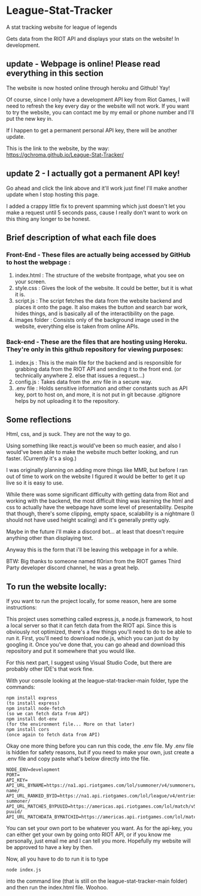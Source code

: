 # League-Stat-Tracker
A stat tracking website for league of legends

Gets data from the RIOT API and displays your stats on the website! In development.

## update - Webpage is online! Please read everything in this section

The website is now hosted online through heroku and Github! Yay!

Of course, since I only have a development API key from Riot Games, I will need to refresh the key every day or the website will not work. If you want to try the website, you can contact me by my email or phone number and I'll put the new key in.

If I happen to get a permanent personal API key, there will be another update.

This is the link to the website, by the way: https://gchroma.github.io/League-Stat-Tracker/

## update 2 - I actually got a permanent API key!

Go ahead and click the link above and it'll work just fine! I'll make another update when I stop hosting this page.

I added a crappy little fix to prevent spamming which just doesn't let you make a request until 5 seconds pass, cause I really don't want to work on this thing any longer to be honest.

## Brief description of what each file does

### Front-End - These files are actually being accessed by GitHub to host the webpage :

1. index.html : The structure of the website frontpage, what you see on your screen.
2. style.css : Gives the look of the website. It could be better, but it is what it is.
3. script.js : The script fetches the data from the website backend and places it onto the page. It also makes the button and search bar work, hides things, and is basically all of the interactibility on the page.
4. images folder : Consists only of the background image used in the website, everything else is taken from online APIs.

### Back-end - These are the files that are hosting using Heroku. They're only in this github repository for viewing purposes:

1. index.js : This is the main file for the backend and is responsible for grabbing data from the RIOT API and sending it to the front end. (or technically anywhere 2. else that issues a request...)
3. config.js : Takes data from the .env file in a secure way.
4. .env file : Holds sensitive information and other constants such as API key, port to host on, and more, it is not put in git because .gitignore helps by not uploading it to the repository.

## Some reflections

Html, css, and js suck. They are not the way to go.

Using something like react.js would've been so much easier, and also I would've been able to make the website much better looking, and run faster. (Currently it's a slog.)

I was originally planning on adding more things like MMR, but before I ran out of time to work on the website I figured it would be better to get it up live so it is easy to use.

While there was some significant difficulty with getting data from Riot and working with the backend, the most difficult thing was learning the html and css to actually have the webpage have some level of presentability. Despite that though, there's some clipping, empty space, scalability is a nightmare (I should not have used height scaling) and it's generally pretty ugly.

Maybe in the future i'll make a discord bot... at least that doesn't require anything other than displaying text.

Anyway this is the form that i'll be leaving this webpage in for a while.

BTW: Big thanks to someone named fl0rixn from the RIOT games Third Party developer discord channel, he was a great help.


## To run the website locally:

If you want to run the project locally, for some reason, here are some instructions:

This project uses something called express.js, a node.js framework, to host a local server so that it can fetch data from the RIOT api.
Since this is obviously not optimized, there's a few things you'll need to do to be able to run it.
First, you'll need to download node.js, which you can just do by googling it.
Once you've done that, you can go ahead and download this repository and put it somewhere that you would like.

For this next part, I suggest using Visual Studio Code, but there are probably other IDE's that work fine.

With your console looking at the league-stat-tracker-main folder, type the commands:

~~~
npm install express
(to install express)
npm install node-fetch
(so we can fetch data from API)
npm install dot-env
(for the environment file... More on that later)
npm install cors
(once again to fetch data from API)
~~~

Okay one more thing before you can run this code, the .env file. My .env file is hidden for safety reasons, but if you need to make your own, just create a .env file and copy paste what's below directly into the file.

~~~
NODE_ENV=development
PORT=
API_KEY=
API_URL_BYNAME=https://na1.api.riotgames.com/lol/summoner/v4/summoners/by-name/
API_URL_RANKED_BYID=https://na1.api.riotgames.com/lol/league/v4/entries/by-summoner/
API_URL_MATCHES_BYPUUID=https://americas.api.riotgames.com/lol/match/v5/matches/by-puuid/
API_URL_MATCHDATA_BYMATCHID=https://americas.api.riotgames.com/lol/match/v5/matches/
~~~

You can set your own port to be whatever you want. As for the api-key, you can either get your own by going onto RIOT API, or if you know me personally, just email me and I can tell you more. Hopefully my website will be approved to have a key by then.

Now, all you have to do to run it is to type
~~~
node index.js
~~~
into the command line (that is still on the league-stat-tracker-main folder) and then run the index.html file. Woohoo.
